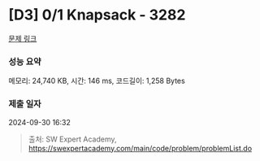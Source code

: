 # [D3] 0/1 Knapsack - 3282 

[문제 링크](https://swexpertacademy.com/main/code/problem/problemDetail.do?contestProbId=AWBJAVpqrzQDFAWr) 

### 성능 요약

메모리: 24,740 KB, 시간: 146 ms, 코드길이: 1,258 Bytes

### 제출 일자

2024-09-30 16:32



> 출처: SW Expert Academy, https://swexpertacademy.com/main/code/problem/problemList.do